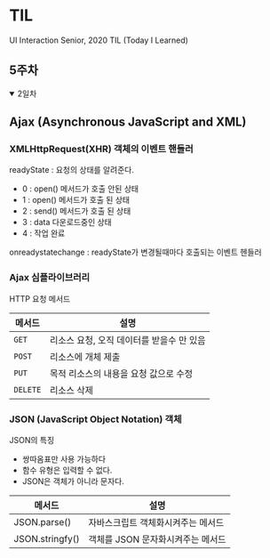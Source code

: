 # TIL

UI Interaction Senior, 2020 TIL (Today I Learned)

## 5주차

<details open>

<summary>2일차</summary>

## Ajax (Asynchronous JavaScript and XML)

### XMLHttpRequest(XHR) 객체의 이벤트 핸들러

readyState : 요청의 상태를 알려준다.

- 0 : open() 메서드가 호출 안된 상태
- 1 : open() 메서드가 호출 된 상태
- 2 : send() 메서드가 호출 된 상태
- 3 : data 다운로드중인 상태
- 4 : 작업 완료

onreadystatechange : readyState가 변경될때마다 호출되는 이벤트 헨들러

### Ajax 심플라이브러리

HTTP 요청 메서드

| 메서드   | 설명                                      |
| -------- | ----------------------------------------- |
| `GET`    | 리소스 요청, 오직 데이터를 받을수 만 있음 |
| `POST`   | 리소스에 개체 제출                        |
| `PUT`    | 목적 리소스의 내용을 요청 값으로 수정     |
| `DELETE` | 리소스 삭제                               |

### JSON (JavaScript Object Notation) 객체

JSON의 특징

- 쌍따옴표만 사용 가능하다
- 함수 유형은 입력할 수 없다.
- JSON은 객체가 아니라 문자다.

| 메서드          | 설명                               |
| --------------- | ---------------------------------- |
| JSON.parse()    | 자바스크립트 객체화시켜주는 메서드 |
| JSON.stringfy() | 객체를 JSON 문자화시켜주는 메서드  |

</details>
